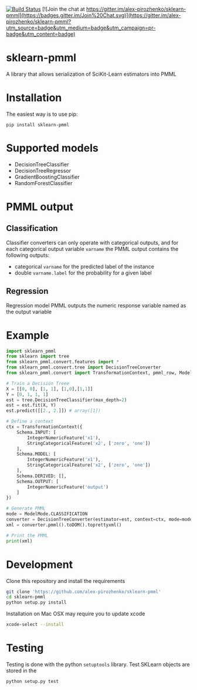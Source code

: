 [![Build Status](https://travis-ci.org/alex-pirozhenko/sklearn-pmml.svg)](https://travis-ci.org/alex-pirozhenko/sklearn-pmml)
[![Join the chat at https://gitter.im/alex-pirozhenko/sklearn-pmml](https://badges.gitter.im/Join%20Chat.svg)](https://gitter.im/alex-pirozhenko/sklearn-pmml?utm_source=badge&utm_medium=badge&utm_campaign=pr-badge&utm_content=badge)

# sklearn-pmml

A library that allows serialization of SciKit-Learn estimators into PMML

# Installation
The easiest way is to use pip:
```
pip install sklearn-pmml
```

# Supported models
- DecisionTreeClassifier
- DecisionTreeRegressor
- GradientBoostingClassifier
- RandomForestClassifier

# PMML output

## Classification
Classifier converters can only operate with categorical outputs, and for each categorical output variable ```varname```
the PMML output contains the following outputs:
- categorical ```varname``` for the predicted label of the instance
- double ```varname.label``` for the probability for a given label

## Regression
Regression model PMML outputs the numeric response variable named as the output variable

# Example
```python
import sklearn_pmml
from sklearn import tree
from sklearn_pmml.convert.features import *
from sklearn_pmml.convert.tree import DecisionTreeConverter
from sklearn_pmml.convert import TransformationContext, pmml_row, ModelMode, Schema

# Train a Decision Treee
X = [[0, 0], [1, 1], [1,0],[1,1]]
Y = [0, 1, 1, 1]
est = tree.DecisionTreeClassifier(max_depth=2)
est = est.fit(X, Y)
est.predict([[2., 2.]]) # array([1])

# Define a context
ctx = TransformationContext({
    Schema.INPUT: [
        IntegerNumericFeature('x1'),
        StringCategoricalFeature('x2', ['zero', 'one'])
    ],
    Schema.MODEL: [
        IntegerNumericFeature('x1'),
        StringCategoricalFeature('x2', ['zero', 'one'])
    ],
    Schema.DERIVED: [],
    Schema.OUTPUT: [
        IntegerNumericFeature('output')
    ]
})

# Generate PMML
mode = ModelMode.CLASSIFICATION
converter = DecisionTreeConverter(estimator=est, context=ctx, mode=mode)
xml = converter.pmml().toDOM().toprettyxml()

# Print the PMML
print(xml)
```

# Development
Clone this repository and install the requirements
```sh
git clone 'https://github.com/alex-pirozhenko/sklearn-pmml'
cd sklearn-pmml
python setup.py install
```
Installation on Mac OSX may require you to update xcode
```sh
xcode-select --install
```

# Testing
Testing is done with the python `setuptools` library. Test SKLearn objects are stored in the
```sh
python setup.py test
```

